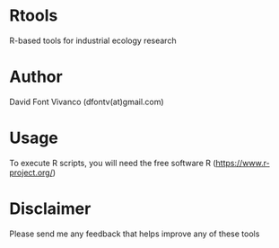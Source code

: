 # Rtools
R-based tools for industrial ecology research

# Author
David Font Vivanco (dfontv(at)gmail.com)

# Usage
To execute R scripts, you will need the free software R (https://www.r-project.org/)

# Disclaimer
Please send me any feedback that helps improve any of these tools
